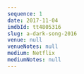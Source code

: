 ```yaml
---
sequence: 1
date: 2017-11-04
imdbId: tt4805316
slug: a-dark-song-2016
venue: null
venueNotes: null
medium: Netflix
mediumNotes: null
---
```



